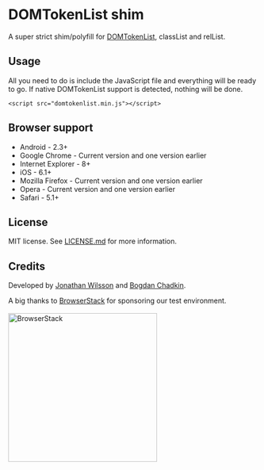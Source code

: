 # DOMTokenList shim

A super strict shim/polyfill for [DOMTokenList](http://dom.spec.whatwg.org/#interface-domtokenlist), classList and relList.

## Usage
All you need to do is include the JavaScript file and everything will be ready to go.
If native DOMTokenList support is detected, nothing will be done.

```
<script src="domtokenlist.min.js"></script>
```

## Browser support
* Android - 2.3+
* Google Chrome - Current version and one version earlier
* Internet Explorer - 8+
* iOS - 6.1+
* Mozilla Firefox - Current version and one version earlier
* Opera - Current version and one version earlier
* Safari - 5.1+

## License
MIT license. See [LICENSE.md](LICENSE.md) for more information.

## Credits
Developed by [Jonathan Wilsson](https://github.com/jwilsson) and [Bogdan Chadkin](https://github.com/TrySound).

A big thanks to [BrowserStack](https://www.browserstack.com/) for sponsoring our test environment. <br><br>
[<img src="https://cdn.rawgit.com/jwilsson/domtokenlist/master/browserstack-logo.svg" alt="BrowserStack" width="300">](https://www.browserstack.com/)
